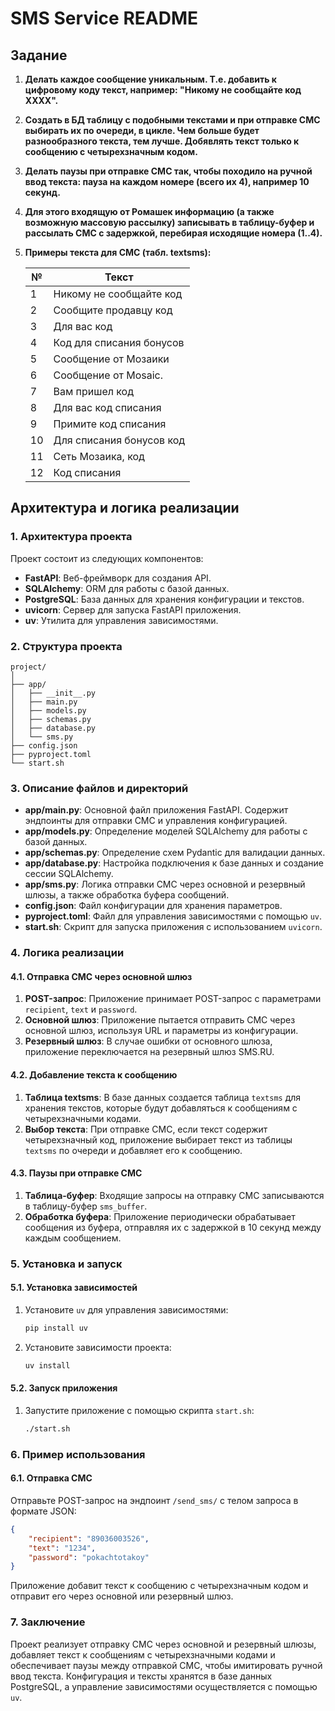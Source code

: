 # SMS Service README

## Задание

1. **Делать каждое сообщение уникальным. Т.е. добавить к цифровому коду текст, например: "Никому не сообщайте код XXXX".**
2. **Создать в БД таблицу с подобными текстами и при отправке СМС выбирать их по очереди, в цикле. Чем больше будет разнообразного текста, тем лучше. Добявлять текст только к сообщению с четырехзначным кодом.**
3. **Делать паузы при отправке СМС так, чтобы походило на ручной ввод текста: пауза на каждом номере (всего их 4), например 10 секунд.**
4. **Для этого входящую от Ромашек информацию (а также возможную массовую рассылку) записывать в таблицу-буфер и рассылать СМС с задержкой, перебирая исходящие номера (1..4).**
5. **Примеры текста для СМС (табл. textsms):**

   | №  | Текст                        |
   |----|------------------------------|
   | 1  | Никому не сообщайте код      |
   | 2  | Сообщите продавцу код        |
   | 3  | Для вас код                  |
   | 4  | Код для списания бонусов     |
   | 5  | Сообщение от Мозаики         |
   | 6  | Сообщение от Mosaic.         |
   | 7  | Вам пришел код               |
   | 8  | Для вас код списания         |
   | 9  | Примите код списания         |
   | 10 | Для списания бонусов код     |
   | 11 | Сеть Мозаика, код            |
   | 12 | Код списания                 |

## Архитектура и логика реализации

### 1. Архитектура проекта

Проект состоит из следующих компонентов:

- **FastAPI**: Веб-фреймворк для создания API.
- **SQLAlchemy**: ORM для работы с базой данных.
- **PostgreSQL**: База данных для хранения конфигурации и текстов.
- **uvicorn**: Сервер для запуска FastAPI приложения.
- **uv**: Утилита для управления зависимостями.

### 2. Структура проекта

```
project/
│
├── app/
│   ├── __init__.py
│   ├── main.py
│   ├── models.py
│   ├── schemas.py
│   ├── database.py
│   └── sms.py
├── config.json
├── pyproject.toml
└── start.sh
```

### 3. Описание файлов и директорий

- **app/main.py**: Основной файл приложения FastAPI. Содержит эндпоинты для отправки СМС и управления конфигурацией.
- **app/models.py**: Определение моделей SQLAlchemy для работы с базой данных.
- **app/schemas.py**: Определение схем Pydantic для валидации данных.
- **app/database.py**: Настройка подключения к базе данных и создание сессии SQLAlchemy.
- **app/sms.py**: Логика отправки СМС через основной и резервный шлюзы, а также обработка буфера сообщений.
- **config.json**: Файл конфигурации для хранения параметров.
- **pyproject.toml**: Файл для управления зависимостями с помощью `uv`.
- **start.sh**: Скрипт для запуска приложения с использованием `uvicorn`.

### 4. Логика реализации

#### 4.1. Отправка СМС через основной шлюз

1. **POST-запрос**: Приложение принимает POST-запрос с параметрами `recipient`, `text` и `password`.
2. **Основной шлюз**: Приложение пытается отправить СМС через основной шлюз, используя URL и параметры из конфигурации.
3. **Резервный шлюз**: В случае ошибки от основного шлюза, приложение переключается на резервный шлюз SMS.RU.

#### 4.2. Добавление текста к сообщению

1. **Таблица textsms**: В базе данных создается таблица `textsms` для хранения текстов, которые будут добавляться к сообщениям с четырехзначными кодами.
2. **Выбор текста**: При отправке СМС, если текст содержит четырехзначный код, приложение выбирает текст из таблицы `textsms` по очереди и добавляет его к сообщению.

#### 4.3. Паузы при отправке СМС

1. **Таблица-буфер**: Входящие запросы на отправку СМС записываются в таблицу-буфер `sms_buffer`.
2. **Обработка буфера**: Приложение периодически обрабатывает сообщения из буфера, отправляя их с задержкой в 10 секунд между каждым сообщением.

### 5. Установка и запуск

#### 5.1. Установка зависимостей

1. Установите `uv` для управления зависимостями:
   ```bash
   pip install uv
   ```
2. Установите зависимости проекта:
   ```bash
   uv install
   ```

#### 5.2. Запуск приложения

1. Запустите приложение с помощью скрипта `start.sh`:
   ```bash
   ./start.sh
   ```

### 6. Пример использования

#### 6.1. Отправка СМС

Отправьте POST-запрос на эндпоинт `/send_sms/` с телом запроса в формате JSON:

```json
{
    "recipient": "89036003526",
    "text": "1234",
    "password": "pokachtotakoy"
}
```

Приложение добавит текст к сообщению с четырехзначным кодом и отправит его через основной или резервный шлюз.

### 7. Заключение

Проект реализует отправку СМС через основной и резервный шлюзы, добавляет текст к сообщениям с четырехзначными кодами и обеспечивает паузы между отправкой СМС, чтобы имитировать ручной ввод текста. Конфигурация и тексты хранятся в базе данных PostgreSQL, а управление зависимостями осуществляется с помощью `uv`.
